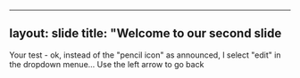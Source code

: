 ---
layout: slide
title: "Welcome to our second slide
----
Your test - ok, instead of the "pencil icon" as announced, I select "edit" in the dropdown menue...
Use the left arrow to go back
